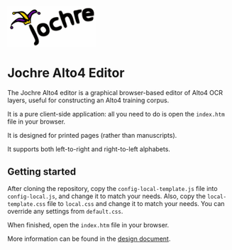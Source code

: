 <img src="images/jochreLogo.png"  width="200">

# Jochre Alto4 Editor

The Jochre Alto4 editor is a graphical browser-based editor of Alto4 OCR layers, useful for constructing an Alto4 training corpus.

It is a pure client-side application: all you need to do is open the `index.htm` file in your browser.

It is designed for printed pages (rather than manuscripts).

It supports both left-to-right and right-to-left alphabets.

## Getting started

After cloning the repository, copy the `config-local-template.js` file into `config-local.js`, and change it to match your needs.
Also, copy the `local-template.css` file to `local.css` and change it to match your needs. You can override any settings from `default.css`.

When finished, open the `index.htm` file in your browser.

More information can be found in the [design document](design/design.md).

